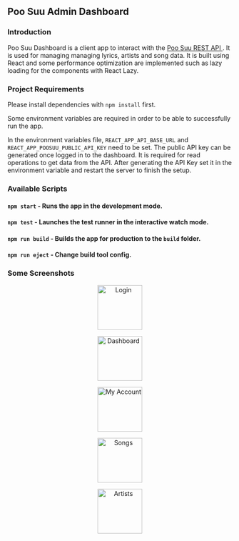 ## Poo Suu Admin Dashboard

### Introduction

Poo Suu Dashboard is a client app to interact with the [Poo Suu REST API ](https://github.com/zer0eXploit/poosuu-api). It is used for managing managing lyrics, artists and song data. It is built using React and some performance optimization are implemented such as lazy loading for the components with React Lazy.

### Project Requirements

Please install dependencies with `npm install` first.

Some environment variables are required in order to be able to successfully run the app.

In the environment variables file, `REACT_APP_API_BASE_URL` and `REACT_APP_POOSUU_PUBLIC_API_KEY` need to be set. The public API key can be generated once logged in to the dashboard. It is required for read operations to get data from the API. After generating the API Key set it in the environment variable and restart the server to finish the setup.

### Available Scripts

#### `npm start` - Runs the app in the development mode.

#### `npm test` - Launches the test runner in the interactive watch mode.

#### `npm run build` - Builds the app for production to the `build` folder.

#### `npm run eject` - Change build tool config.

### Some Screenshots

<p align="center">
    <img alt="Login" width="100" height="100" src="https://i.ibb.co/9tw8bhs/1.png">
</p>
<p align="center">
    <img alt="Dashboard" width="100" height="100" src="https://i.ibb.co/5jDJdDp/2.png">
</p>
<p align="center">
    <img alt="My Account" width="100" height="100" src="https://i.ibb.co/VNB7pK4/3.png">
</p>
<p align="center"> 
    <img alt="Songs" width="100" height="100" src="https://i.ibb.co/dQnZzL7/4.png">
</p>
<p align="center">
    <img alt="Artists" width="100" height="100" src="https://i.ibb.co/8Pc8mwH/5.png">
</p>
